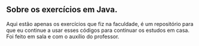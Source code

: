 ## Sobre os exercícios em Java.
Aqui estão apenas os exercícios que fiz na faculdade, é um repositório para que eu continue a usar esses códigos para continuar os estudos em casa. Foi feito em sala e com o auxílio do professor.
